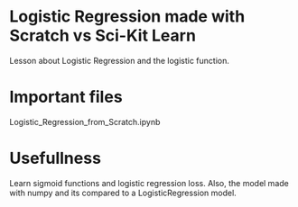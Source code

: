 # Logistic Regression made with Scratch vs Sci-Kit Learn

Lesson about Logistic Regression and the logistic function. 
#  Important files

Logistic_Regression_from_Scratch.ipynb	

#  Usefullness
Learn sigmoid functions and logistic regression loss. Also, the model made with numpy and its compared to a LogisticRegression model.
